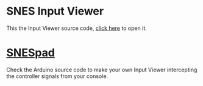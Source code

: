 # SNES Input Viewer

This the Input Viewer source code, [click here](https://furious.github.io/snespad) to open it.



# [SNESpad](http://github.com/furious/snespad)

Check the Arduino source code to make your own Input Viewer intercepting the controller signals from your console.

